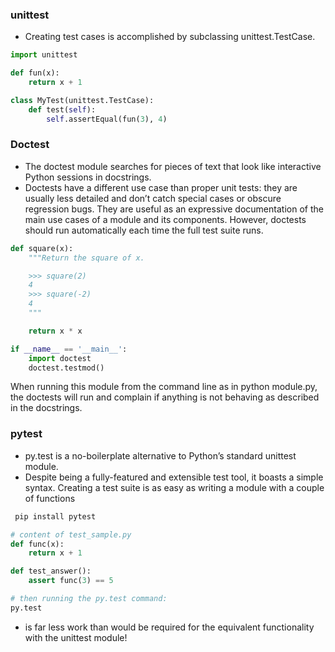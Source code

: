 ### unittest
- Creating test cases is accomplished by subclassing unittest.TestCase.
```python
import unittest

def fun(x):
    return x + 1

class MyTest(unittest.TestCase):
    def test(self):
        self.assertEqual(fun(3), 4)
```

### Doctest
- The doctest module searches for pieces of text that look like interactive Python sessions in docstrings.
- Doctests have a different use case than proper unit tests: they are usually less detailed and don’t catch special cases or obscure regression bugs. They are useful as an expressive documentation of the main use cases of a module and its components. However, doctests should run automatically each time the full test suite runs.
```python
def square(x):
    """Return the square of x.

    >>> square(2)
    4
    >>> square(-2)
    4
    """

    return x * x

if __name__ == '__main__':
    import doctest
    doctest.testmod()
```
When running this module from the command line as in python module.py, the doctests will run and complain if anything is not behaving as described in the docstrings.


### pytest
- py.test is a no-boilerplate alternative to Python’s standard unittest module.
- Despite being a fully-featured and extensible test tool, it boasts a simple syntax. Creating a test suite is as easy as writing a module with a couple of functions
```bash
 pip install pytest
```
```python
# content of test_sample.py
def func(x):
    return x + 1

def test_answer():
    assert func(3) == 5
```
```bash
# then running the py.test command:
py.test
```
- is far less work than would be required for the equivalent functionality with the unittest module!
